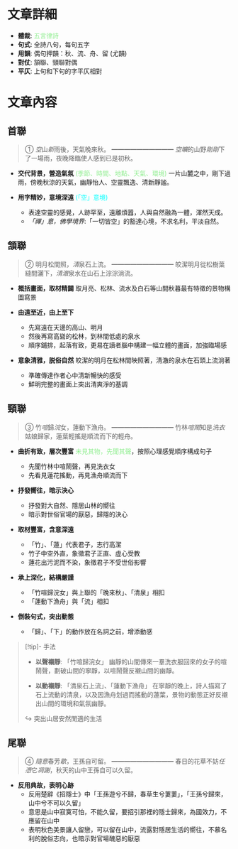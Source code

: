 # 文章詳細
- **體裁**: <span style="color: lightgreen">五言律詩</span>
- **句式**: 全詩八句，每句五字
- **用韻**: 偶句押韻：秋、流、舟、留 (尤韻)
- **對仗**: 頷聯、頸聯對偶
- **平仄**: 上句和下句的字平仄相對

# 文章內容
## 首聯
> ①   *空*山*新*雨後，天氣晚來秋。
> ━━━━━━━━━━
> *空曠*的山野*剛剛*下了一場雨，夜晚降臨使人感到已是初秋。

- **交代背景，營造氣氛** <span style="color: lightgreen">(季節、時間、地點、天氣、環境)</span>
  一片山麓之中，剛下過雨，傍晚秋涼的天氣，幽靜怡人、空靈飄逸、清新靜謐。

- **用字精妙，意境深遠** <span style="color: aqua">(「空」意境)</span>
	- 表達空靈的感覺，人跡罕至，遠離煩囂，人與自然融為一體，渾然天成。
    - *「禪」意，佛學境界*:「一切皆空」的豁達心境，不求名利，平淡自然。

## 頷聯
> ②   明月松間照，*清*泉石上流。
> ━━━━━━━━━━
> 皎潔明月從松樹葉縫間灑下，*清澈*泉水在山石上淙淙淌流。

- **概括畫面，取材精闢**
  取月亮、松林、流水及白石等山間秋暮最有特徵的景物構圖寫景

- **由遠至近，由上至下**
	- 先寫遠在天邊的高山、明月
	- 然後再寫高聳的松林，到林間低處的泉水
	- 順序鋪排，起落有致，更易在讀者腦中構建一幅立體的畫面，加強臨場感

- **意象清雅，脱俗自然**
  皎潔的明月在松林間映照著，清澈的泉水在石頭上流淌著
	- 準確傳達作者心中清新暢快的感受
	- 鮮明完整的畫面上突出清爽淨的基調

## 頸聯
> ③   竹*喧*歸*浣*女，蓮動下漁舟。
> ━━━━━━━━━━
> 竹林*喧鬧*知是*洗衣*姑娘歸家，蓮葉輕搖是順流而下的輕舟。

- **曲折有致，層次豐富**
  <span style="color: lightgreen">未見其物，先聞其聲</span>，按照心理感覺順序構成句子
	- 先聞竹林中喧鬧聲，再見洗衣女
	- 先看見蓮花搖動，再見漁舟順流而下

- **抒發嚮往，暗示決心**
	- 抒發對大自然、隱居山林的嚮往
	- 暗示對世俗官場的厭惡，歸隱的決心

- **取材豐富，含意深遠**
	- 「竹」、「蓮」代表君子，志行高潔
	- 竹子中空外直，象徵君子正直、虛心受教
	- 蓮花出污泥而不染，象徵君子不受世俗影響

- **承上深化，結構嚴謹**
	- 「竹喧歸浣女」與上聯的「晚來秋」、「清泉」相扣
	- 「蓮動下漁舟」與「流」相扣

- **倒裝句式，突出動態**
	- 「歸」、「下」的動作放在名詞之前，增添動感

> [!tip]- 手法
> - **以聲襯靜**: 「竹喧歸浣女」
>   幽靜的山間傳來一羣洗衣服回來的女子的喧鬧聲，劃破山間的寧靜，以喧鬧聲反襯山間的幽靜。
> 
> - **以動襯靜**: 「清泉石上流」、「蓮動下漁舟」
>   在寧靜的晚上，詩人描寫了石上流動的清泉，以及因漁舟划過而搖動的蓮葉，景物的動態正好反襯出山間的環境和氣氛幽靜。
> 
> ↪ 突出山居安然閒適的生活

## 尾聯
> ④   *隨意*春芳*歇*，王孫自可留。
> ━━━━━━━━━━
> 春日的花草不妨*任憑*它*凋謝*，秋天的山中王孫自可以久留。

- **反用典故，表明心跡**
	- 反用楚辭《招隱士》中「王孫遊兮不歸，春草生兮萋萋」，「王孫兮歸來，山中兮不可以久留」
	- 意思是山中寂寞可怕，不能久留，要招引那裡的隱士歸來，為國效力，不應留在山中
	- 表明秋色美景讓人留戀，可以留在山中，流露對隱居生活的嚮往，不慕名利的脫俗志向，也暗示對官場醜惡的厭惡
